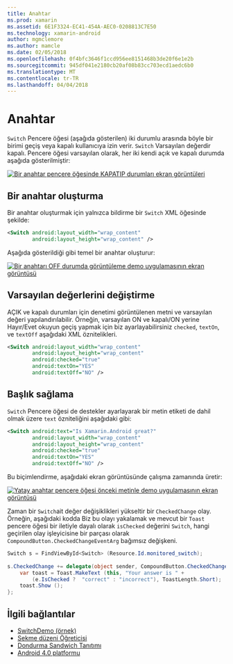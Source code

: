 ```yaml
---
title: Anahtar
ms.prod: xamarin
ms.assetid: 6E1F3324-EC41-454A-AEC0-0208813C7E50
ms.technology: xamarin-android
author: mgmclemore
ms.author: mamcle
ms.date: 02/05/2018
ms.openlocfilehash: 0f4bfc3646f1ccd956ee8151468b3de20f6e1e2b
ms.sourcegitcommit: 945df041e2180cb20af08b83cc703ecd1aedc6b0
ms.translationtype: MT
ms.contentlocale: tr-TR
ms.lasthandoff: 04/04/2018
---
```

# <a name="switch"></a>Anahtar

`Switch` Pencere öğesi (aşağıda gösterilen) iki durumlu arasında böyle bir birimi geçiş veya kapalı kullanıcıya izin verir. `Switch` Varsayılan değerdir kapalı. Pencere öğesi varsayılan olarak, her iki kendi açık ve kapalı durumda aşağıda gösterilmiştir:

[![Bir anahtar pencere öğesinde KAPATIP durumları ekran görüntüleri](switch-images/16-switch-onoff.png)](switch-images/16-switch-onoff.png#lightbox)


## <a name="creating-a-switch"></a>Bir anahtar oluşturma

Bir anahtar oluşturmak için yalnızca bildirme bir `Switch` XML öğesinde şekilde:

```xml
<Switch android:layout_width="wrap_content"
        android:layout_height="wrap_content" />
```

Aşağıda gösterildiği gibi temel bir anahtar oluşturur:

[![Bir anahtarı OFF durumda görüntüleme demo uygulamasının ekran görüntüsü](switch-images/07-switch.png)](switch-images/07-switch.png#lightbox)


## <a name="changing-default-values"></a>Varsayılan değerlerini değiştirme

AÇIK ve kapalı durumları için denetimi görüntülenen metni ve varsayılan değeri yapılandırılabilir. Örneğin, varsayılan ON ve kapalı/ON yerine Hayır/Evet okuyun geçiş yapmak için biz ayarlayabilirsiniz `checked`, `textOn`, ve `textOff` aşağıdaki XML öznitelikleri.

```xml
<Switch android:layout_width="wrap_content"
        android:layout_height="wrap_content"
        android:checked="true"
        android:textOn="YES"
        android:textOff="NO" />
```



## <a name="providing-a-title"></a>Başlık sağlama

`Switch` Pencere öğesi de destekler ayarlayarak bir metin etiketi de dahil olmak üzere `text` özniteliğini aşağıdaki gibi:

```xml
<Switch android:text="Is Xamarin.Android great?"
        android:layout_width="wrap_content"
        android:layout_height="wrap_content"
        android:checked="true"
        android:textOn="YES"
        android:textOff="NO" />
```

Bu biçimlendirme, aşağıdaki ekran görüntüsünde çalışma zamanında üretir:

[![Yatay anahtar pencere öğesi önceki metinle demo uygulamasının ekran görüntüsü](switch-images/08-switch.png)](switch-images/08-switch.png#lightbox)

Zaman bir `Switch`ait değer değişiklikleri yükseltir bir `CheckedChange` olay.
Örneğin, aşağıdaki kodda Biz bu olayı yakalamak ve mevcut bir `Toast` pencere öğesi bir iletiyle dayalı olarak `isChecked` değerini `Switch`, hangi geçirilen olay işleyicisine bir parçası olarak `CompoundButton.CheckedChangeEventArg` bağımsız değişkeni.

```csharp
Switch s = FindViewById<Switch> (Resource.Id.monitored_switch);
           
s.CheckedChange += delegate(object sender, CompoundButton.CheckedChangeEventArgs e) {
    var toast = Toast.MakeText (this, "Your answer is " +
        (e.IsChecked ?  "correct" : "incorrect"), ToastLength.Short);
    toast.Show ();
};
```


## <a name="related-links"></a>İlgili bağlantılar

- [SwitchDemo (örnek)](https://developer.xamarin.com/samples/monodroid/PlatformFeatures/ICS_Samples/SwitchDemo/)
- [Sekme düzeni Öğreticisi](~/android/user-interface/layouts/tab-layout/index.md)
- [Dondurma Sandwich Tanıtımı](http://www.android.com/about/ice-cream-sandwich/)
- [Android 4.0 platformu](http://developer.android.com/sdk/android-4.0.html)
